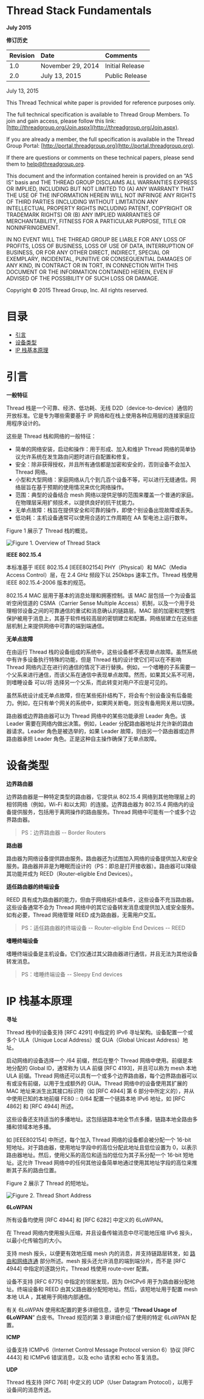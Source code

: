 # **Thread Stack Fundamentals** <!-- omit in toc -->

**July 2015**

**修订历史**

| Revision | Date | Comments |
| :-- | :-- | :-- |
| 1.0 | November 29, 2014 | Initial Release |
| 2.0 | July 13, 2015 | Public Release |

July 13, 2015

This Thread Technical white paper is provided for reference purposes only.

The full technical specification is available to Thread Group Members. To join and gain access, please follow this link: [http://threadgroup.org/Join.aspx](http://threadgroup.org/Join.aspx).

If you are already a member, the full specification is available in the Thread Group Portal: [http://portal.threadgroup.org](http://portal.threadgroup.org).

If there are questions or comments on these technical papers, please send them to help@threadgroup.org.

This document and the information contained herein is provided on an “AS IS” basis and THE THREAD GROUP DISCLAIMS ALL WARRANTIES EXPRESS OR IMPLIED, INCLUDING BUT NOT LIMITED TO (A) ANY WARRANTY THAT THE USE OF THE INFORMATION HEREIN WILL NOT INFRINGE ANY RIGHTS OF THIRD PARTIES (INCLUDING WITHOUT LIMITATION ANY INTELLECTUAL PROPERTY RIGHTS INCLUDING PATENT, COPYRIGHT OR TRADEMARK RIGHTS) OR (B) ANY IMPLIED WARRANTIES OF MERCHANTABILITY, FITNESS FOR A PARTICULAR PURPOSE, TITLE OR NONINFRINGEMENT. 

IN NO EVENT WILL THE THREAD GROUP BE LIABLE FOR ANY LOSS OF PROFITS, LOSS OF BUSINESS, LOSS OF USE OF DATA, INTERRUPTION OF BUSINESS, OR FOR ANY OTHER DIRECT, INDIRECT, SPECIAL OR EXEMPLARY, INCIDENTAL, PUNITIVE OR CONSEQUENTIAL DAMAGES OF ANY KIND, IN CONTRACT OR IN TORT, IN CONNECTION WITH THIS DOCUMENT OR THE INFORMATION CONTAINED HEREIN, EVEN IF ADVISED OF THE POSSIBILITY OF SUCH LOSS OR DAMAGE. 

Copyright © 2015 Thread Group, Inc. All rights reserved.

# **目录** <!-- omit in toc -->

- [引言](#引言)
- [设备类型](#设备类型)
- [IP 栈基本原理](#ip-栈基本原理)

# 引言

**一般特征**

Thread 栈是一个可靠、经济、低功耗、无线 D2D（device-to-device）通信的开放标准。它是专为哪些需要基于 IP 网络和在栈上使用各种应用层的连接家庭应用程序设计的。

这些是 Thread 栈和网络的一般特征：
* 简单的网络安装，启动和操作：用于形成、加入和维护 Thread 网络的简单协议允许系统在发生路由问题时进行自配置和修复。
* 安全：除非获得授权，并且所有通信都是加密和安全的，否则设备不会加入 Thread 网络。
* 小型和大型网络：家庭网络从几个到几百个设备不等，可以进行无缝通信。网络层旨在基于预期的使用情况来优化网络操作。
* 范围：典型的设备结合 mesh 网络以提供足够的范围来覆盖一个普通的家庭。在物理层采用扩频技术，以提供良好的抗干扰能力。  
* 无单点故障：栈旨在提供安全和可靠的操作，即使个别设备出现故障或丢失。
* 低功耗：主机设备通常可以使用合适的工作周期在 AA 型电池上运行数年。

Figure 1 展示了 Thread 栈的概览。

![Figure 1. Overview of Thread Stack](./pic/f1.jpg)

**IEEE 802.15.4**

本标准基于 IEEE 802.15.4 \[IEEE802154\] PHY（Physical）和 MAC（Media Access Control）层，在 2.4 GHz 频段下以 250kbps 速率工作。Thread 栈使用 IEEE 802.15.4-2006 版本的规范。

802.15.4 MAC 层用于基本的消息处理和拥塞控制。该 MAC 层包括一个为设备监听空闲信道的 CSMA（Carrier Sense Multiple Access）机制，以及一个用于处理相邻设备之间的可靠通信的重试和消息确认的链路层。MAC 层的加密和完整性保护被用于消息上，其基于软件栈较高层的密钥建立和配置。网络层建立在这些底层机制上来提供网络中可靠的端到端通信。

**无单点故障**

在由运行 Thread 栈的设备组成的系统中，这些设备都不表现单点故障。虽然系统中有许多设备执行特殊的功能，但是 Thread 栈的设计使它们可以在不影响 Thread 网络内正在进行的通信的情况下进行替换。例如，一个嗜睡的子系需要一个父系来进行通信，而该父系在通信中表现单点故障。然而，如果其父系不可用，则嗜睡设备 可以/将 选择另一个父系，而此转变对用户不应是可见的。

虽然系统设计成无单点故障，但在某些拓扑结构下，将会有个别设备没有后备能力。例如，在只有单个网关的系统中，如果网关断电，则没有备用网关用以切换。

路由器或边界路由器可以为 Thread 网络中的某些功能承担 Leader 角色。该 Leader 需要在网络内做出决策。例如，Leader 分配路由器地址并允许新的路由器请求。Leader 角色是被选举的，如果 Leader 故障，则由另一个路由器或边界路由器承担 Leader 角色。正是这种自主操作确保了无单点故障。

# 设备类型

**边界路由器**

边界路由器是一种特定类型的路由器，它提供从 802.15.4 网络到其他物理层上的相邻网络（例如，Wi-Fi 和以太网）的连接。边界路由器为 802.15.4 网络内的设备提供服务，包括用于离网操作的路由服务。Thread 网络中可能有一个或多个边界路由器。

> PS：边界路由器 -- Border Routers

**路由器**

路由器为网络设备提供路由服务。路由器还为试图加入网络的设备提供加入和安全服务。路由器并非是为睡眠而设计的（PS：即总是打开接收器）。路由器可以降级其功能并成为 REED（Router-eligible End Devices）。

**适任路由器的终端设备**

REED 具有成为路由器的能力，但由于网络拓扑或条件，这些设备不充当路由器。这些设备通常不会为 Thread 网络中的其它设备转发消息或提供加入或安全服务。如有必要，Thread 网络管理 REED 成为路由器，无需用户交互。

> PS：适任路由器的终端设备 -- Router-eligible End Devices -- REED

**嗜睡终端设备**

嗜睡终端设备是主机设备。它们仅通过其父路由器进行通信，并且无法为其他设备转发消息。

> PS：嗜睡终端设备 -- Sleepy End devices

# IP 栈基本原理

**寻址**

Thread 栈中的设备支持 \[RFC 4291\] 中指定的 IPv6 寻址架构。设备配置一个或多个 ULA（Unique Local Address）或 GUA（Global Unicast Address）地址。

启动网络的设备选择一个 /64 前缀，然后在整个 Thread 网络中使用。前缀是本地分配的 Global ID，通常称为 ULA 前缀 \[RFC 4193\]，并且可以称为 mesh 本地 ULA 前缀。Thread 网络还可以具有一个或多个边界路由器，每个边界路由器可以有或没有前缀，以用于生成额外的 GUA。Thread 网络中的设备使用其扩展的 MAC 地址来派生出其接口标识符（如 \[RFC 4944\] 第 6 部分中所定义的），并从中使用已知的本地前缀 FE80 :: 0/64 配置一个链路本地 IPv6 地址，如 \[RFC 4862\] 和 \[RFC 4944\] 所述。

这些设备还支持适当的多播地址。这包括链路本地全节点多播，链路本地全路由多播和领域本地多播。

如 \[IEEE802154\] 中所述，每个加入 Thread 网络的设备都会被分配一个 16-bit 短地址。对于路由器，使用地址字段中的高位分配此地址且低位设置为 0，以表示路由器地址。然后，使用父系的高位和适当的低位为其子系分配一个 16-bit 短地址。这允许 Thread 网络中的任何其他设备简单地通过使用其地址字段的高位来推断其子系的路由位置。

Figure 2 展示了 Thread 的短地址。

![Figure 2. Thread Short Address](./pic/f2.jpg)

**6LoWPAN**

所有设备均使用 \[RFC 4944\] 和 \[RFC 6282\] 中定义的 6LoWPAN。

在 Thread 网络内使用报头压缩，并且设备传输消息中尽可能地压缩 IPv6 报头，以最小化传输包的大小。

支持 mesh 报头，以便更有效地压缩 mesh 内的消息，并支持链路层转发，如 [路由和网络连通]() 部分所述。mesh 报头还允许消息的端到端分片，而不是 \[RFC 4944\] 中指定的逐跳分片。Thread 栈使用 route-over 配置。

设备不支持 \[RFC 6775\] 中指定的邻居发现，因为 DHCPv6 用于为路由器分配地址。终端设备和 REED 由其父路由器分配短地址。然后，该短地址用于配置 mesh 本地 ULA ，其被用于网络内部通信。

有关 6LoWPAN 使用和配置的更多详细信息，请参见 “**Thread Usage of 6LoWPAN**” 白皮书。Thread 规范的第 3 章详细介绍了使用的特定 6LoWPAN 配置。

**ICMP**

设备支持 ICMPv6（Internet Control Message Protocol version 6）协议 \[RFC 4443\] 和 ICMPv6 错误消息，以及 echo 请求和 echo 答复消息。

**UDP**

Thread 栈支持 \[RFC 768\] 中定义的 UDP（User Datagram Protocol），以用于设备间的消息传送。


